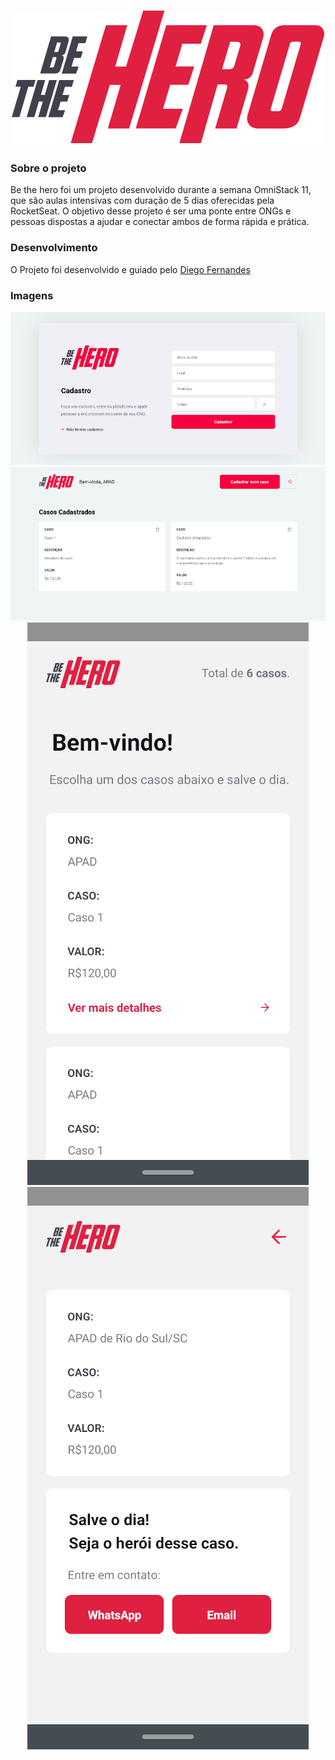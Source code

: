 <h1 align="center">
    <img alt="" title="" src="gitimg/logo.svg">
</h1>

### Sobre o projeto
Be the hero foi um projeto desenvolvido durante a semana OmniStack 11, que são aulas intensivas com duração de 5 dias oferecidas pela RocketSeat. O objetivo desse projeto é ser uma ponte entre ONGs e pessoas dispostas a ajudar e conectar ambos de forma rápida e prática.

### Desenvolvimento
O Projeto foi desenvolvido e guiado pelo [Diego Fernandes](https://github.com/diego3g)

### Imagens
<p align="center">
    <img alt="" title="" src="gitimg/print.png">
    <img alt="" title="" src="gitimg/print2.png">
    <img alt="" title="" src="gitimg/print3.png">
    <img alt="" title="" src="gitimg/print4.png">
</p>


